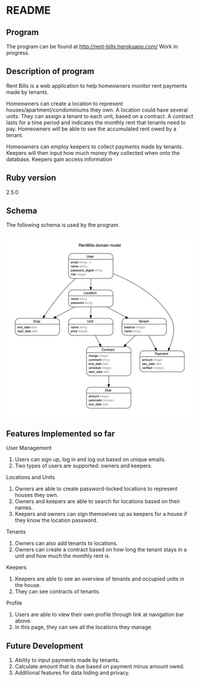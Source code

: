# README

## Program

The program can be found at http://rent-bills.herokuapp.com/
Work in progress. 

## Description of program

Rent Bills is a web application to help homeowners monitor rent payments made by tenants.

Homeowners can create a location to represent houses/apartment/condominiums they own. A location could have several units. They can assign a tenant to each unit, based on a contract. A contract lasts for a time period and indicates the monthly rent that tenants need to pay. Homeowners will be able to see the accumulated rent owed by a tenant.

Homeowners can employ keepers to collect payments made by tenants. Keepers will then input how much money they collected when onto the database. Keepers gain access information

## Ruby version

2.5.0

## Schema

The following schema is used by the program.

![ERD](erd.png)


## Features Implemented so far

User Management

1. Users can sign up, log in and log out based on unique emails.
2. Two types of users are supported: owners and keepers.

Locations and Units

1. Owners are able to create password-locked locations to represent houses they own.
2. Owners and keepers are able to search for locations based on their names.
3. Keepers and owners can sign themselves up as keepers for a house if they know the location password.

Tenants

1. Owners can also add tenants to locations.
2. Owners can create a contract based on how long the tenant stays in a unit and how much the monthly rent is.

Keepers

1. Keepers are able to see an overview of tenants and occupied units in the house.
2. They can see contracts of tenants.

Profile

1. Users are able to view their own profile through link at navigation bar above.
2. In this page, they can see all the locations they manage.

## Future Development

1. Ability to input payments made by tenants.
2. Calculate amount that is due based on payment minus amount owed.
3. Additional features for data hiding and privacy.
